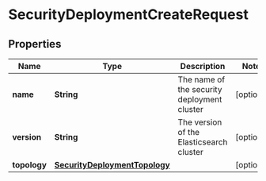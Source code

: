 # SecurityDeploymentCreateRequest

## Properties
Name | Type | Description | Notes
------------ | ------------- | ------------- | -------------
**name** | **String** | The name of the security deployment cluster |  [optional]
**version** | **String** | The version of the Elasticsearch cluster |  [optional]
**topology** | [**SecurityDeploymentTopology**](SecurityDeploymentTopology.md) |  |  [optional]
